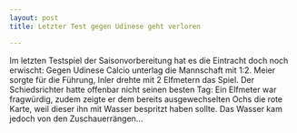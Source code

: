 ```yaml
---
layout: post
title: Letzter Test gegen Udinese geht verloren

---
```


Im letzten Testspiel der Saisonvorbereitung hat es die Eintracht doch noch erwischt: Gegen Udinese Calcio unterlag die Mannschaft mit 1:2. Meier sorgte für die Führung, Inler drehte mit 2 Elfmetern das Spiel. Der Schiedsrichter hatte offenbar nicht seinen besten Tag: Ein Elfmeter war fragwürdig, zudem zeigte er dem bereits ausgewechselten Ochs die rote Karte, weil dieser ihn mit Wasser bespritzt haben sollte. Das Wasser kam jedoch von den Zuschauerrängen...


